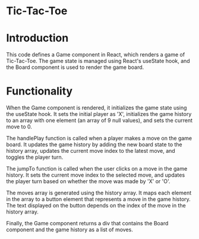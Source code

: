 # Tic-Tac-Toe
# Introduction

This code defines a Game component in React, which renders a game of Tic-Tac-Toe. The game state is managed using React's useState hook, and the Board component is used to render the game board.
# Functionality

When the Game component is rendered, it initializes the game state using the useState hook. It sets the initial player as 'X', initializes the game history to an array with one element (an array of 9 null values), and sets the current move to 0.

The handlePlay function is called when a player makes a move on the game board. It updates the game history by adding the new board state to the history array, updates the current move index to the latest move, and toggles the player turn.

The jumpTo function is called when the user clicks on a move in the game history. It sets the current move index to the selected move, and updates the player turn based on whether the move was made by 'X' or 'O'.

The moves array is generated using the history array. It maps each element in the array to a button element that represents a move in the game history. The text displayed on the button depends on the index of the move in the history array.

Finally, the Game component returns a div that contains the Board component and the game history as a list of moves.
